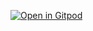 [![Open in Gitpod](https://gitpod.io/button/open-in-gitpod.svg)](https://gitpod.io/#https://github.com/timoreichert/krypt)
